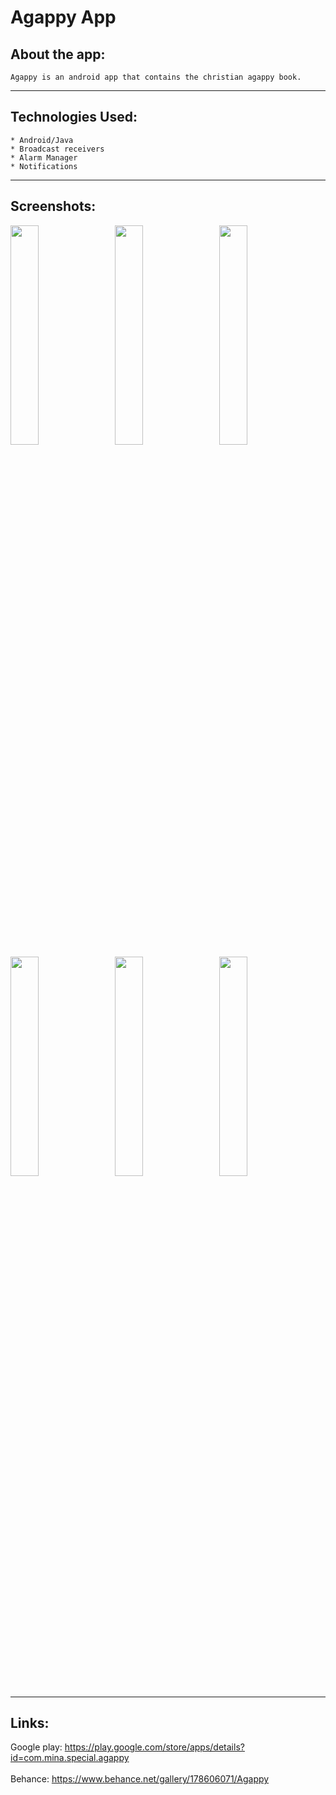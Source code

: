 # Agappy App

## About the app:
    Agappy is an android app that contains the christian agappy book.
***

## Technologies Used:
    * Android/Java
    * Broadcast receivers
    * Alarm Manager
    * Notifications
***


## Screenshots:
<p float=false>
<img src="https://user-images.githubusercontent.com/48159614/206853249-a7db5372-a24d-4adb-a98f-ae62882ca288.jpg" width="30%" >
  &nbsp;&nbsp;

<img src="https://user-images.githubusercontent.com/48159614/206853252-fcafe03f-ffc4-4cb0-9e7b-95326f1a4dc5.jpg" width="30%" >
  &nbsp;&nbsp;

<img src="https://user-images.githubusercontent.com/48159614/206853253-85521bb8-7a34-4dd2-b684-080f741471ae.jpg" width="30%">
  &nbsp;&nbsp;

<img src="https://user-images.githubusercontent.com/48159614/206853254-e1024d4a-e964-43a8-8f73-3c8afbe4bc6e.jpg" width="30%" >
  &nbsp;&nbsp;

<img src="https://user-images.githubusercontent.com/48159614/206853256-9296d424-8133-43d8-b086-add820c7e578.jpg" width="30%" >
  &nbsp;&nbsp;

<img src="https://user-images.githubusercontent.com/48159614/206853247-b423c9ad-84d7-4a80-b65b-291392e74ca2.jpg" width="30%" >
  &nbsp;&nbsp;

 </p> 


***

## Links:
Google play: https://play.google.com/store/apps/details?id=com.mina.special.agappy
<br></br>
Behance: https://www.behance.net/gallery/178606071/Agappy
